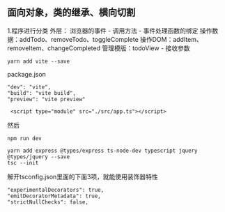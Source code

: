 ## 面向对象，类的继承、横向切割
1.程序进行分类
    外层： 浏览器的事件 - 调用方法 - 事件处理函数的绑定
    操作数据：addTodo、removeTodo、toggleComplete
    操作DOM：addItem、removeItem、changeCompleted
    管理模版：todoView - 接收参数


```
yarn add vite --save
```
package.json
```
"dev": "vite",
"build": "vite build",
"preview": "vite preview"
```


```
 <script type="module" src="./src/app.ts"></script>
```
然后
```
npm run dev
```



```
yarn add express @types/express ts-node-dev typescript jquery @types/jquery --save
tsc --init
```
解开tsconfig.json里面的下面3项，就能使用装饰器特性
```
"experimentalDecorators": true,
"emitDecoratorMetadata": true, 
"strictNullChecks": false,
```
